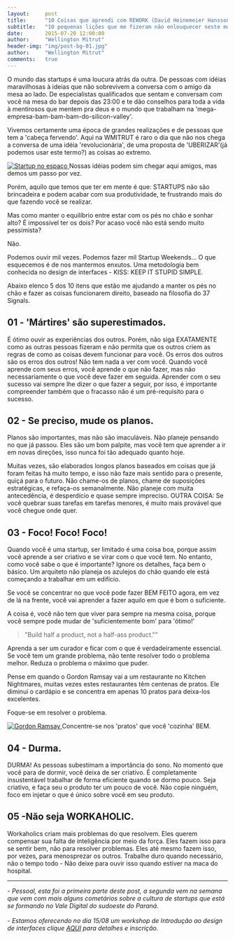 ```yaml
---
layout:     post
title:      "10 Coisas que aprendi com REWORK (David Heinemeier Hansson e Jason Fried) - PARTE 1."
subtitle:   "10 pequenas lições que me fizeram não enlouquecer neste mundo de startups."
date:       2015-07-28 12:00:00
author:     "Wellington Mitrut"
header-img: "img/post-bg-01.jpg"
author:     "Wellington Mitrut"
comments:   true
---
```


<p>O mundo das startups é uma loucura atrás da outra. De pessoas com idéias maravilhosas à ideias que não sobrevivem a conversa com o amigo da mesa ao lado. De especialistas qualificados que sentam e conversam com você na mesa do bar depois das 23:00 e te dão conselhos para toda a vida à mentirosos que mentem pra deus e o mundo que trabalham na 'mega-empresa-bam-bam-bam-do-silicon-valley'.</p>

<p>Vivemos certamente uma época de grandes realizações e de pessoas que tem a 'cabeça fervendo'. Aqui na WMITRUT é raro o dia que não nos chega a conversa de uma idéia 'revolucionária', de uma proposta de 'UBERIZAR'(já podemos usar este termo?) as coisas ao extremo. </p>


<a href="#">
    <img src="{{ site.baseurl }}/img/post-sample-image.jpg" alt="Startup no espaço">
</a>
<span class="caption text-muted">Nossas idéias podem sim chegar aqui amigos, mas demos um passo por vez.</span>

<p>Porém, aquilo que temos que ter em mente é que: STARTUPS não são brincadeira e podem acabar com sua produtividade, te frustrando mais do que fazendo você se realizar.</p>

<p>Mas como manter o equilíbrio entre estar com os pés no chão e sonhar alto? É impossível ter os dois? Por acaso você não está sendo muito pessimista?</p>

<p>Não.</p>

<p>Podemos ouvir mil vezes. Podemos fazer mil Startup Weekends... O que esquecemos é de nos mantermos enxutos. Uma metodologia bem conhecida no design de interfaces - KISS: KEEP IT STUPID SIMPLE.</p>

<p>Abaixo elenco 5 dos 10 itens que estão me ajudando a manter os pés no chão e fazer as coisas funcionarem direito, baseado na filosofia do 37 Signals.</p>

<h2 class="section-heading">01 - 'Mártires' são superestimados.</h2>

<p>É ótimo ouvir as experiências dos outros. Porém, não siga EXATAMENTE como as outras pessoas fizeram e não permita que os outros criem as regras de como as coisas devem funcionar para você. Os erros dos outros são os erros dos outros! Não tem nada a ver com você. Quando você aprende com seus erros, você aprende o que não fazer, mas não necessariamente o que você deve fazer em seguida. Aprender com o seu sucesso vai sempre lhe dizer o que fazer a seguir, por isso, é importante compreender também que o fracasso não é um pré-requisito para o sucesso.</p>


<h2 class="section-heading">02 - Se preciso, mude os planos.</h2>

<p>Planos são importantes, mas não são imaculáveis. Não planeje pensando no que já passou. Eles são um bom palpite, mas você tem que aprender a ir em novas direções, isso nunca foi tão adequado quanto hoje.</p>

<p>Muitas vezes, são elaborados  longos planos baseados em coisas que já foram feitas há muito tempo, e isso não faze mais sentido para o presente, quiçá para o futuro. Não chame-os de planos, chame de suposições estratégicas, e refaça-os semanalmente. Não planeje com muita antecedência, é desperdício e quase sempre impreciso. OUTRA COISA: Se você quebrar suas tarefas em tarefas menores, é muito mais provável que você chegue onde quer.</p>

<h2 class="section-heading">03 - Foco! Foco! Foco!</h2>

<p>Quando você é uma startup, ser limitado é uma coisa boa, porque assim você aprende a ser criativo e se virar com o que você tem. No entanto, como você sabe o que é importante? Ignore os detalhes, faça bem o básico. Um arquiteto não planeja os azulejos do chão quando ele está começando a trabalhar em um edifício.

<p>Se você se concentrar no que você pode fazer BEM FEITO agora, em vez de lá na frente, você vai aprender a fazer aquilo em que é bom o suficiente. </p>

<p>A coisa é, você não tem que viver para sempre na mesma coisa, porque você sempre pode mudar de 'suficientemente bom' para 'ótimo!'</p>

<blockquote>"Build half a product, not a half-ass product.""</blockquote>

<p>Aprenda a ser um curador e ficar com o que é verdadeiramente essencial. Se você tem um grande problema, não tente resolver todo o problema melhor. Reduza o problema o máximo que puder.</p>

<p>Pense em quando o Gordon Ramsay vai a um restaurante no Kitchen Nightmares, muitas vezes estes restaurantes têm centenas de pratos. Ele diminui o cardápio e se concentra em apenas 10 pratos para deixa-los excelentes.</p>

<p> Foque-se em resolver o problema.</p>

<a href="#">
    <img src="{{ site.baseurl }}/img/gordon.jpg" alt="Gordon Ramsay">
</a>
<span class="caption text-muted">Concentre-se nos 'pratos' que você 'cozinha' BEM.</span>

<h2 class="section-heading">04 - Durma.</h2>

<p>DURMA! As pessoas subestimam a importância do sono. No momento que você para de dormir, você deixa de ser criativo. É completamente insustentável trabalhar de forma eficiente quando se dormo pouco. Seja criativo, e faça seu o produto ter um pouco de você. Não copie ninguém, foco em injetar o que é único sobre você em seu produto.</p>

<h2 class="section-heading">05 -Não seja WORKAHOLIC.</h2>

<p>Workaholics criam mais problemas do que resolvem. Eles querem compensar sua falta de inteligência por meio da força. Eles fazem isso para se sentir bem, não para resolver problemas. Eles até mesmo fazem isso, por vezes, para menosprezar os outros. Trabalhe duro quando necessário, não o tempo todo - Não deixe para ouvir isso quando estiver na maca do hospital.</p>
<hr>
<i> - Pessoal, esta foi a primeira parte deste post, a segunda vem na semana que vem com mais alguns cometários sobre a cultura de startups que está se formando no Vale Digital do sudoeste do Paraná.</i>
<br>
<br>
<i> - Estamos oferecendo no dia 15/08 um workshop de Introdução ao design de interfaces clique <a href="http://migre.me/qXpW4">AQUI</a> para detalhes e inscrição.</i>
